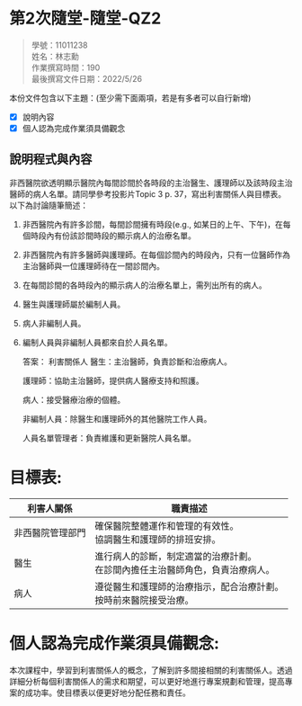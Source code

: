 # 第2次隨堂-隨堂-QZ2
>
>學號：11011238
><br />
>姓名：林志勳
><br />
>作業撰寫時間：190
><br />
>最後撰寫文件日期：2022/5/26
>

本份文件包含以下主題：(至少需下面兩項，若是有多者可以自行新增)
- [x] 說明內容
- [x] 個人認為完成作業須具備觀念

## 說明程式與內容

非西醫院欲透明顯示醫院內每間診間於各時段的主治醫生、護理師以及該時段主治醫師的病人名單。請同學參考投影片Topic 3 p. 37，寫出利害關係人與目標表。以下為討論隨筆簡述：

1. 非西醫院內有許多診間，每間診間擁有時段(e.g., 如某日的上午、下午)，在每個時段內有份該診間時段的顯示病人的治療名單。
2. 非西醫院內有許多醫師與護理師。在每個診間內的時段內，只有一位醫師作為主治醫師與一位護理師待在一間診間內。
3. 在每間診間的各時段內的顯示病人的治療名單上，需列出所有的病人。
4. 醫生與護理師屬於編制人員。
5. 病人非編制人員。
6. 編制人員與非編制人員都來自於人員名單。

    答案：
    利害關係人
    醫生：主治醫師，負責診斷和治療病人。

    護理師：協助主治醫師，提供病人醫療支持和照護。

    病人：接受醫療治療的個體。

    非編制人員：除醫生和護理師外的其他醫院工作人員。

    人員名單管理者：負責維護和更新醫院人員名單。


<h1>目標表:</h1>

| 利害人關係 | 職責描述 | 
| --- | --- | 
 | 非⻄醫院管理部門 |  確保醫院整體運作和管理的有效性。<br> 協調醫生和護理師的排班安排。 | 
  | 醫生 |  進行病人的診斷，制定適當的治療計劃。<br> 在診間內擔任主治醫師角色，負責治療病人。 | 
  | 病人|  遵從醫生和護理師的治療指示，配合治療計劃。<br> 按時前來醫院接受治療。 | 


<h1>個人認為完成作業須具備觀念:</h1>

本次課程中，學習到利害關係人的概念，了解到許多間接相關的利害關係人。透過詳細分析每個利害關係人的需求和期望，可以更好地進行專案規劃和管理，提高專案的成功率。使目標表以便更好地分配任務和責任。





